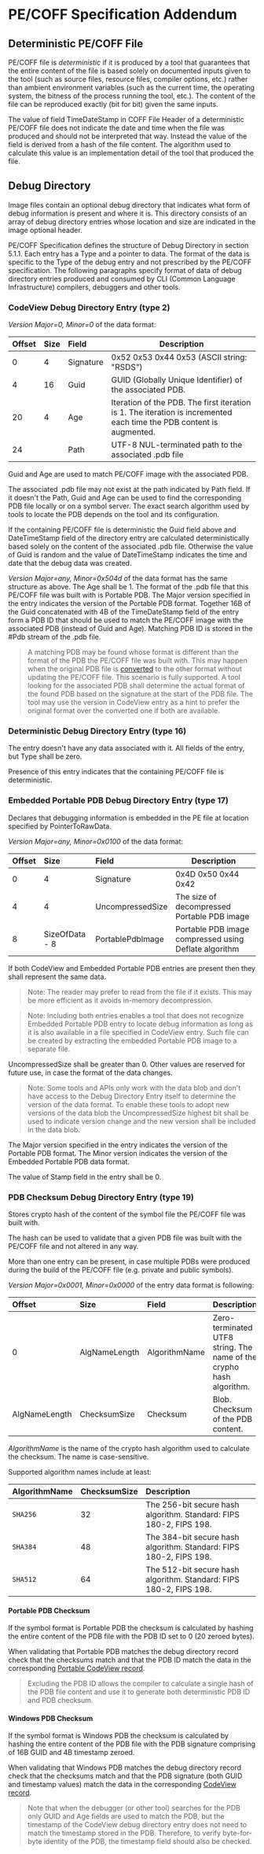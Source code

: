 # PE/COFF Specification Addendum

## Deterministic PE/COFF File

PE/COFF file is _deterministic_ if it is produced by a tool that guarantees that the entire content of the file is based solely on documented inputs given to the tool (such as source files, resource files, compiler options, etc.) rather than ambient environment variables (such as the current time, the operating system, the bitness of the process running the tool, etc.). The content of the file can be reproduced exactly (bit for bit) given the same inputs.

The value of field TimeDateStamp in COFF File Header of a deterministic PE/COFF file does not indicate the date and time when the file was produced and should not be interpreted that way. Instead the value of the field is derived from a hash of the file content. The algorithm used to calculate this value is an implementation detail of the tool that produced the file.

## Debug Directory

Image files contain an optional debug directory that indicates what form of debug information is present and where it is. This directory consists of an array of debug directory entries whose location and size are indicated in the image optional header.

PE/COFF Specification defines the structure of Debug Directory in section 5.1.1. Each entry has a Type and a pointer to data. The format of the data is specific to the Type of the debug entry and not prescribed by the PE/COFF specification. The following paragraphs specify format of data of debug directory entries produced and consumed by CLI (Common Language Infrastructure) compilers, debuggers and other tools.

### CodeView Debug Directory Entry (type 2)

<a name="WindowsCodeViewEntry"></a>_Version Major=0, Minor=0_ of the data format:

| Offset | Size | Field     | Description                                                                                                          |
| :----- | :--- | :-------- | -------------------------------------------------------------------------------------------------------------------- |
| 0      | 4    | Signature | 0x52 0x53 0x44 0x53 (ASCII string: "RSDS")                                                                           |
| 4      | 16   | Guid      | GUID (Globally Unique Identifier) of the associated PDB.                                                             |
| 20     | 4    | Age       | Iteration of the PDB. The first iteration is 1. The iteration is incremented each time the PDB content is augmented. |
| 24     |      | Path      | UTF-8 NUL-terminated path to the associated .pdb file                                                                |

Guid and Age are used to match PE/COFF image with the associated PDB.

The associated .pdb file may not exist at the path indicated by Path field. If it doesn't the Path, Guid and Age can be used to find the corresponding PDB file locally or on a symbol server. The exact search algorithm used by tools to locate the PDB depends on the tool and its configuration.

If the containing PE/COFF file is deterministic the Guid field above and DateTimeStamp field of the directory entry are calculated deterministically based solely on the content of the associated .pdb file. Otherwise the value of Guid is random and the value of DateTimeStamp indicates the time and date that the debug data was created.

<a name="PortableCodeViewEntry"></a> _Version Major=any, Minor=0x504d_ of the data format has the same structure as above. The Age shall be 1. The format of the .pdb file that this PE/COFF file was built with is Portable PDB. The Major version specified in the entry indicates the version of the Portable PDB format. Together 16B of the Guid concatenated with 4B of the TimeDateStamp field of the entry form a PDB ID that should be used to match the PE/COFF image with the associated PDB (instead of Guid and Age). Matching PDB ID is stored in the #Pdb stream of the .pdb file.

> A matching PDB may be found whose format is different than the format of the PDB the PE/COFF file was built with. This may happen when the original PDB file is [converted](http://github.com/dotnet/symreader-converter) to the other format without updating the PE/COFF file. This scenario is fully supported. A tool looking for the associated PDB shall determine the actual format of the found PDB based on the signature at the start of the PDB file. The tool may use the version in CodeView entry as a hint to prefer the original format over the converted one if both are available.

### Deterministic Debug Directory Entry (type 16)

The entry doesn't have any data associated with it. All fields of the entry, but Type shall be zero.

Presence of this entry indicates that the containing PE/COFF file is deterministic.

### Embedded Portable PDB Debug Directory Entry (type 17)

Declares that debugging information is embedded in the PE file at location specified by PointerToRawData.

_Version Major=any, Minor=0x0100_ of the data format:

| Offset | Size           | Field            | Description                                           |
| :----- | :------------- | :--------------- | ----------------------------------------------------- |
| 0      | 4              | Signature        | 0x4D 0x50 0x44 0x42                                   |
| 4      | 4              | UncompressedSize | The size of decompressed Portable PDB image           |
| 8      | SizeOfData - 8 | PortablePdbImage | Portable PDB image compressed using Deflate algorithm |

If both CodeView and Embedded Portable PDB entries are present then they shall represent the same data.

> Note: The reader may prefer to read from the file if it exists. This may be more efficient as it avoids in-memory decompression.

> Note: Including both entries enables a tool that does not recognize Embedded Portable PDB entry to locate debug information as long as it is also available in a file specified in CodeView entry. Such file can be created by extracting the embedded Portable PDB image to a separate file.

UncompressedSize shall be greater than 0. Other values are reserved for future use, in case the format of the data changes.

> Note: Some tools and APIs only work with the data blob and don't have access to the Debug Directory Entry itself to determine the version of the data format. To enable these tools to adopt new versions of the data blob the UncompressedSize highest bit shall be used to indicate version change and the new version shall be included in the data blob.

The Major version specified in the entry indicates the version of the Portable PDB format. The Minor version indicates the version of the Embedded Portable PDB data format.

The value of Stamp field in the entry shall be 0.

### PDB Checksum Debug Directory Entry (type 19)

Stores crypto hash of the content of the symbol file the PE/COFF file was built with.

The hash can be used to validate that a given PDB file was built with the PE/COFF file and not altered in any way.

More than one entry can be present, in case multiple PDBs were produced during the build of the PE/COFF file (e.g. private and public symbols).

_Version Major=0x0001, Minor=0x0000_ of the entry data format is following:

| Offset        | Size          | Field         | Description                                                         |
| :------------ | :------------ | :------------ | ------------------------------------------------------------------- |
| 0             | AlgNameLength | AlgorithmName | Zero-terminated UTF8 string. The name of the crypho hash algorithm. |
| AlgNameLength | ChecksumSize  | Checksum      | Blob. Checksum of the PDB content.                                  |

_AlgorithmName_ is the name of the crypto hash algorithm used to calculate the checksum. The name is case-sensitive.

Supported algorithm names include at least:

| AlgorithmName | ChecksumSize | Description                                                        |
| :------------ | :----------- | :----------------------------------------------------------------- |
| `SHA256`      | 32           | The 256-bit secure hash algorithm. Standard: FIPS 180-2, FIPS 198. |
| `SHA384`      | 48           | The 384-bit secure hash algorithm. Standard: FIPS 180-2, FIPS 198. |
| `SHA512`      | 64           | The 512-bit secure hash algorithm. Standard: FIPS 180-2, FIPS 198. |

#### Portable PDB Checksum

If the symbol format is Portable PDB the checksum is calculated by hashing the entire content of the PDB file with the PDB ID set to 0 (20 zeroed bytes).

When validating that Portable PDB matches the debug directory record check that the checksums match and that the PDB ID match the data in the corresponding [Portable CodeView record](#PortableCodeViewEntry).

> Excluding the PDB ID allows the compiler to calculate a single hash of the PDB file content and use it to generate both deterministic PDB ID and PDB checksum.

#### Windows PDB Checksum

If the symbol format is Windows PDB the checksum is calculated by hashing the entire content of the PDB file with the PDB signature comprising of 16B GUID and 4B timestamp zeroed.

When validating that Windows PDB matches the debug directory record check that the checksums match and that the PDB signature (both GUID and timestamp values) match the data in the corresponding [CodeView record](#WindowsCodeViewEntry).

> Note that when the debugger (or other tool) searches for the PDB only GUID and Age fields are used to match the PDB, but the timestamp of the CodeView debug directory entry does not need to match the timestamp stored in the PDB. Therefore, to verify byte-for-byte identity of the PDB, the timestamp field should also be checked.
